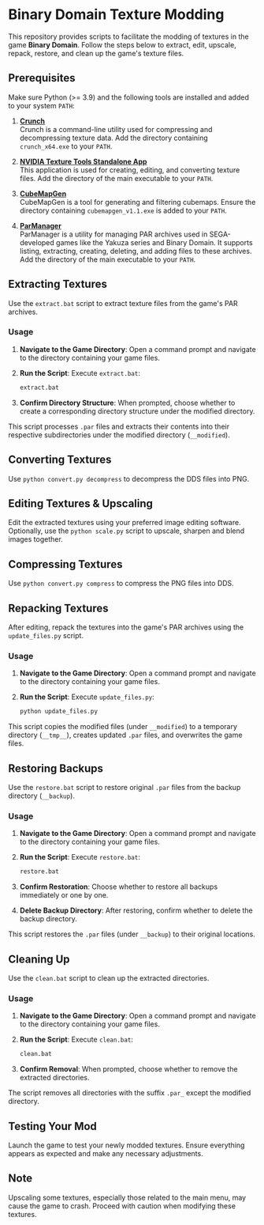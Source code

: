 # Binary Domain Texture Modding

This repository provides scripts to facilitate the modding of textures in the game **Binary Domain**. Follow the steps below to extract, edit, upscale, repack, restore, and clean up the game's texture files.

## Prerequisites

Make sure Python (>= 3.9) and the following tools are installed and added to your system `PATH`:

1. [**Crunch**](https://github.com/BinomialLLC/crunch/raw/master/bin/crunch_x64.exe)  
   Crunch is a command-line utility used for compressing and decompressing texture data. Add the directory containing `crunch_x64.exe` to your `PATH`.

2. [**NVIDIA Texture Tools Standalone App**](https://developer.nvidia.com/downloads/texture-tools-standalone-app)  
   This application is used for creating, editing, and converting texture files. Add the directory of the main executable to your `PATH`.

3. [**CubeMapGen**](https://gpuopen.com/wp-content/uploads/2017/01/cubemapgen_v1.1.exe)  
   CubeMapGen is a tool for generating and filtering cubemaps. Ensure the directory containing `cubemapgen_v1.1.exe` is added to your `PATH`.

4. [**ParManager**](https://github.com/Kaplas80/ParManager/releases)  
   ParManager is a utility for managing PAR archives used in SEGA-developed games like the Yakuza series and Binary Domain. It supports listing, extracting, creating, deleting, and adding files to these archives. Add the directory of the main executable to your `PATH`.

## Extracting Textures

Use the `extract.bat` script to extract texture files from the game's PAR archives.

### Usage

1. **Navigate to the Game Directory**: Open a command prompt and navigate to the directory containing your game files.
2. **Run the Script**: Execute `extract.bat`:

    ```sh
    extract.bat
    ```

3. **Confirm Directory Structure**: When prompted, choose whether to create a corresponding directory structure under the modified directory.

This script processes `.par` files and extracts their contents into their respective subdirectories under the modified directory (`__modified`).

## Converting Textures

Use `python convert.py decompress` to decompress the DDS files into PNG.

## Editing Textures & Upscaling

Edit the extracted textures using your preferred image editing software.
Optionally, use the `python scale.py` script to upscale, sharpen and blend images together.

## Compressing Textures

Use `python convert.py compress` to compress the PNG files into DDS.

## Repacking Textures

After editing, repack the textures into the game's PAR archives using the `update_files.py` script.

### Usage

1. **Navigate to the Game Directory**: Open a command prompt and navigate to the directory containing your game files.
2. **Run the Script**: Execute `update_files.py`:

    ```sh
    python update_files.py
    ```

This script copies the modified files (under `__modified`) to a temporary directory (`__tmp__`), creates updated `.par` files, and overwrites the game files.

## Restoring Backups

Use the `restore.bat` script to restore original `.par` files from the backup directory (`__backup`).

### Usage

1. **Navigate to the Game Directory**: Open a command prompt and navigate to the directory containing your game files.
2. **Run the Script**: Execute `restore.bat`:

    ```sh
    restore.bat
    ```

3. **Confirm Restoration**: Choose whether to restore all backups immediately or one by one.
4. **Delete Backup Directory**: After restoring, confirm whether to delete the backup directory.

This script restores the `.par` files (under `__backup`) to their original locations.

## Cleaning Up

Use the `clean.bat` script to clean up the extracted directories.

### Usage

1. **Navigate to the Game Directory**: Open a command prompt and navigate to the directory containing your game files.
2. **Run the Script**: Execute `clean.bat`:

    ```sh
    clean.bat
    ```

3. **Confirm Removal**: When prompted, choose whether to remove the extracted directories.

The script removes all directories with the suffix `.par_` except the modified directory.

## Testing Your Mod

Launch the game to test your newly modded textures. Ensure everything appears as expected and make any necessary adjustments.

## Note

Upscaling some textures, especially those related to the main menu, may cause the game to crash. Proceed with caution when modifying these textures.